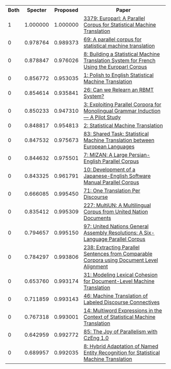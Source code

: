 <html><table><tr>
<th>Both</th>
<th>Specter</th>
<th>Proposed</th>
<th>Paper</th>
</tr>
<tr>
<td>1</td>
<td>1.000000</td>
<td>1.000000</td>
<td><a href="https://www.semanticscholar.org/paper/694b3c58712deefb59502847ba1b52b192c413e5">3379: Europarl: A Parallel Corpus for Statistical Machine Translation</a></td>
</tr>
<tr>
<td>0</td>
<td>0.978764</td>
<td>0.989373</td>
<td><a href="https://www.semanticscholar.org/paper/27b92df79c638fc74bc4e8b2bd27d272d512c399">69: A parallel corpus for statistical machine translation</a></td>
</tr>
<tr>
<td>0</td>
<td>0.878847</td>
<td>0.976026</td>
<td><a href="https://www.semanticscholar.org/paper/0c85dc108a61aa8d817af40db0760f48c09c7f3d">8: Building a Statistical Machine Translation System for French Using the Europarl Corpus</a></td>
</tr>
<tr>
<td>0</td>
<td>0.856772</td>
<td>0.953035</td>
<td><a href="https://www.semanticscholar.org/paper/ef9a9510b9eb6f6641aab14a42af39597bf50260">1: Polish to English Statistical Machine Translation</a></td>
</tr>
<tr>
<td>0</td>
<td>0.854614</td>
<td>0.935841</td>
<td><a href="https://www.semanticscholar.org/paper/06a6ce50bd738a63e89c9340d1c5f8214d01cfc0">26: Can we Relearn an RBMT System?</a></td>
</tr>
<tr>
<td>0</td>
<td>0.850233</td>
<td>0.947310</td>
<td><a href="https://www.semanticscholar.org/paper/90ca3a4440db6abdfb8c142838b85c87b6c8d806">3: Exploiting Parallel Corpora for Monolingual Grammar Induction — A Pilot Study</a></td>
</tr>
<tr>
<td>0</td>
<td>0.848817</td>
<td>0.954813</td>
<td><a href="https://www.semanticscholar.org/paper/b13bd98d8e7c553683d43d5a12d4032ec4a68e05">2: Statistical Machine Translation</a></td>
</tr>
<tr>
<td>0</td>
<td>0.847532</td>
<td>0.975673</td>
<td><a href="https://www.semanticscholar.org/paper/3ff1b7ddeaf6dbce814e2938cbcdc71f57f9a782">83: Shared Task: Statistical Machine Translation between European Languages</a></td>
</tr>
<tr>
<td>0</td>
<td>0.844632</td>
<td>0.975501</td>
<td><a href="https://www.semanticscholar.org/paper/fa062bba0efb46e3f889f4dcceea2feeed632600">7: MIZAN: A Large Persian-English Parallel Corpus</a></td>
</tr>
<tr>
<td>0</td>
<td>0.843325</td>
<td>0.961791</td>
<td><a href="https://www.semanticscholar.org/paper/4609ee56fd0b316fd37e34b2342e87307d179ace">10: Development of a Japanese-English Software Manual Parallel Corpus</a></td>
</tr>
<tr>
<td>0</td>
<td>0.666085</td>
<td>0.995450</td>
<td><a href="https://www.semanticscholar.org/paper/ed16a3f5b3634b50290ae4e653c7104f0030bcf7">71: One Translation Per Discourse</a></td>
</tr>
<tr>
<td>0</td>
<td>0.835412</td>
<td>0.995309</td>
<td><a href="https://www.semanticscholar.org/paper/2c9fcceb9c2813877351ddf5c31113d61150228b">227: MultiUN: A Multilingual Corpus from United Nation Documents</a></td>
</tr>
<tr>
<td>0</td>
<td>0.794657</td>
<td>0.995150</td>
<td><a href="https://www.semanticscholar.org/paper/904954cc9132585e8d6320f887fdbe7a8e3763e8">97: United Nations General Assembly Resolutions: A Six-Language Parallel Corpus</a></td>
</tr>
<tr>
<td>0</td>
<td>0.784297</td>
<td>0.993806</td>
<td><a href="https://www.semanticscholar.org/paper/cfcdd4a051561a0bb4da43483184f0ce24af9fe7">238: Extracting Parallel Sentences from Comparable Corpora using Document Level Alignment</a></td>
</tr>
<tr>
<td>0</td>
<td>0.653760</td>
<td>0.993174</td>
<td><a href="https://www.semanticscholar.org/paper/d1518abc776d219a167d8c63a4354fd7a4a6c284">31: Modeling Lexical Cohesion for Document-Level Machine Translation</a></td>
</tr>
<tr>
<td>0</td>
<td>0.711859</td>
<td>0.993143</td>
<td><a href="https://www.semanticscholar.org/paper/bf22399520dbafbf3e086a9feb6b6545a779a96e">46: Machine Translation of Labeled Discourse Connectives</a></td>
</tr>
<tr>
<td>0</td>
<td>0.767318</td>
<td>0.993001</td>
<td><a href="https://www.semanticscholar.org/paper/5c0d174dea6c493b5d21606a3b387c271ca1f0af">14: Multiword Expressions in the Context of Statistical Machine Translation</a></td>
</tr>
<tr>
<td>0</td>
<td>0.642959</td>
<td>0.992772</td>
<td><a href="https://www.semanticscholar.org/paper/62563ffee9396a2601b2293690e6498545817210">85: The Joy of Parallelism with CzEng 1.0</a></td>
</tr>
<tr>
<td>0</td>
<td>0.689957</td>
<td>0.992035</td>
<td><a href="https://www.semanticscholar.org/paper/3817987dff81cfe501b89218912da72a8682406c">8: Hybrid Adaptation of Named Entity Recognition for Statistical Machine Translation</a></td>
</tr>
</table></html>
